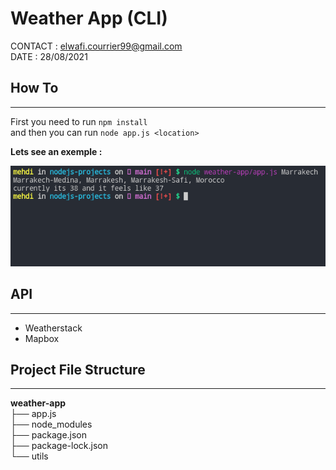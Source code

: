 # Weather App (CLI)

CONTACT : elwafi.courrier99@gmail.com  
DATE : 28/08/2021

## How To

---

First you need to run `npm install`  
and then you can run `node app.js <location>`

**Lets see an exemple :**

![](./1.png)

## API

---

-   Weatherstack
-   Mapbox

## Project File Structure

---

**weather-app**  
├── app.js  
├── node_modules  
├── package.json  
├── package-lock.json  
└── utils
